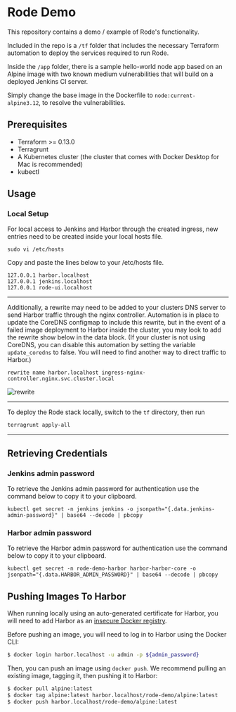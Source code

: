 # Rode Demo

This repository contains a demo / example of Rode's functionality.

Included in the repo is a `/tf` folder that includes the necessary Terraform automation to deploy the services required to run Rode.

Inside the `/app` folder, there is a sample hello-world node app based on an Alpine image with two known medium vulnerabilities that will build on a deployed Jenkins CI server. 

Simply change the base image in the Dockerfile to `node:current-alpine3.12`, to resolve the vulnerabilities.


## Prerequisites

- Terraform >= 0.13.0
- Terragrunt
- A Kubernetes cluster (the cluster that comes with Docker Desktop for Mac is recommended)
- kubectl

## Usage

### Local Setup

For local access to Jenkins and Harbor through the created ingress, new entries need to be created inside your local hosts file.
```
sudo vi /etc/hosts
```

Copy and paste the lines below to your /etc/hosts file.
```
127.0.0.1 harbor.localhost
127.0.0.1 jenkins.localhost
127.0.0.1 rode-ui.localhost
```
---
Additionally, a rewrite may need to be added to your clusters DNS server to send Harbor traffic through the nginx controller. Automation is in place to update the CoreDNS configmap to include this rewrite, but in the event of a failed image deployment to Harbor inside the cluster, you may look to add the rewrite show below in the data block. (If your cluster is
not using CoreDNS, you can disable this automation by setting the variable `update_coredns`
to false. You will need to find another way to direct traffic to Harbor.)

```
rewrite name harbor.localhost ingress-nginx-controller.nginx.svc.cluster.local
```

![rewrite](img/rewrite.png)

---

To deploy the Rode stack locally, switch to the `tf` directory, then run

```
terragrunt apply-all
```

---

## Retrieving Credentials

### Jenkins admin password

To retrieve the Jenkins admin password for authentication use the command below to copy it to your clipboard.

```
kubectl get secret -n jenkins jenkins -o jsonpath="{.data.jenkins-admin-password}" | base64 --decode | pbcopy
```

### Harbor admin password

To retrieve the Harbor admin password for authentication use the command below to copy it to your clipboard.

```
kubectl get secret -n rode-demo-harbor harbor-harbor-core -o jsonpath="{.data.HARBOR_ADMIN_PASSWORD}" | base64 --decode | pbcopy
```

## Pushing Images To Harbor

When running locally using an auto-generated certificate for Harbor, you will need to add Harbor as an [insecure Docker registry](https://docs.docker.com/registry/insecure/).

Before pushing an image, you will need to log in to Harbor using the Docker CLI:
```bash
$ docker login harbor.localhost -u admin -p ${admin_password}
```

Then, you can push an image using `docker push`. We recommend pulling an existing image, tagging it, then pushing it to Harbor:
```bash
$ docker pull alpine:latest
$ docker tag alpine:latest harbor.localhost/rode-demo/alpine:latest
$ docker push harbor.localhost/rode-demo/alpine:latest
```

